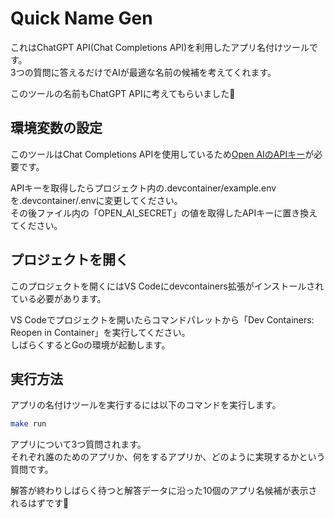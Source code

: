 
# Quick Name Gen

これはChatGPT API(Chat Completions API)を利用したアプリ名付けツールです。  
3つの質問に答えるだけでAIが最適な名前の候補を考えてくれます。  

このツールの名前もChatGPT APIに考えてもらいました🎉  

## 環境変数の設定

このツールはChat Completions APIを使用しているため[Open AIのAPIキー](https://platform.openai.com/account/api-keys)が必要です。

APIキーを取得したらプロジェクト内の.devcontainer/example.envを.devcontainer/.envに変更してください。  
その後ファイル内の「OPEN_AI_SECRET」の値を取得したAPIキーに置き換えてください。

## プロジェクトを開く

このプロジェクトを開くにはVS Codeにdevcontainers拡張がインストールされている必要があります。  

VS Codeでプロジェクトを開いたらコマンドパレットから「Dev Containers: Reopen in Container」を実行してください。  
しばらくするとGoの環境が起動します。

## 実行方法

アプリの名付けツールを実行するには以下のコマンドを実行します。

```bash
make run
```

アプリについて3つ質問されます。  
それぞれ誰のためのアプリか、何をするアプリか、どのように実現するかという質問です。

解答が終わりしばらく待つと解答データに沿った10個のアプリ名候補が表示されるはずです🎉
